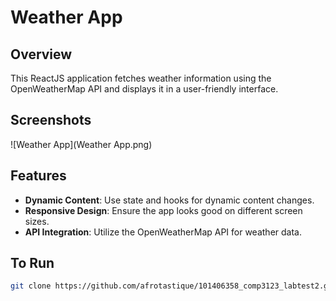 # Weather App

## Overview

This ReactJS application fetches weather information using the OpenWeatherMap API and displays it in a user-friendly interface.

## Screenshots
![Weather App](Weather App.png)

## Features

- **Dynamic Content**: Use state and hooks for dynamic content changes.
- **Responsive Design**: Ensure the app looks good on different screen sizes.
- **API Integration**: Utilize the OpenWeatherMap API for weather data.

## To Run


   ```bash
   git clone https://github.com/afrotastique/101406358_comp3123_labtest2.git

